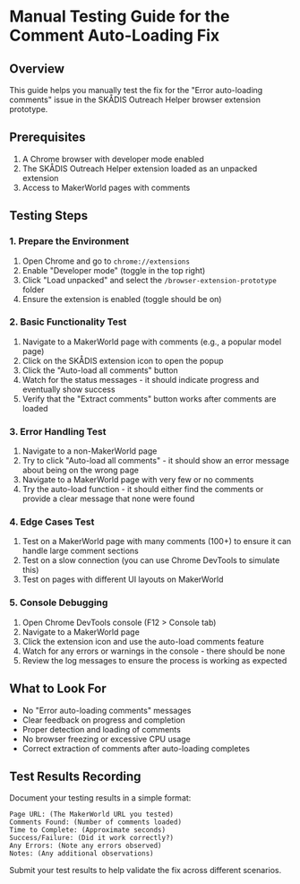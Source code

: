 # Manual Testing Guide for the Comment Auto-Loading Fix

## Overview
This guide helps you manually test the fix for the "Error auto-loading comments" issue in the SKÅDIS Outreach Helper browser extension prototype.

## Prerequisites
1. A Chrome browser with developer mode enabled
2. The SKÅDIS Outreach Helper extension loaded as an unpacked extension
3. Access to MakerWorld pages with comments

## Testing Steps

### 1. Prepare the Environment
1. Open Chrome and go to `chrome://extensions`
2. Enable "Developer mode" (toggle in the top right)
3. Click "Load unpacked" and select the `/browser-extension-prototype` folder
4. Ensure the extension is enabled (toggle should be on)

### 2. Basic Functionality Test
1. Navigate to a MakerWorld page with comments (e.g., a popular model page)
2. Click on the SKÅDIS extension icon to open the popup
3. Click the "Auto-load all comments" button
4. Watch for the status messages - it should indicate progress and eventually show success
5. Verify that the "Extract comments" button works after comments are loaded

### 3. Error Handling Test
1. Navigate to a non-MakerWorld page
2. Try to click "Auto-load all comments" - it should show an error message about being on the wrong page
3. Navigate to a MakerWorld page with very few or no comments
4. Try the auto-load function - it should either find the comments or provide a clear message that none were found

### 4. Edge Cases Test
1. Test on a MakerWorld page with many comments (100+) to ensure it can handle large comment sections
2. Test on a slow connection (you can use Chrome DevTools to simulate this)
3. Test on pages with different UI layouts on MakerWorld

### 5. Console Debugging
1. Open Chrome DevTools console (F12 > Console tab)
2. Navigate to a MakerWorld page
3. Click the extension icon and use the auto-load comments feature
4. Watch for any errors or warnings in the console - there should be none
5. Review the log messages to ensure the process is working as expected

## What to Look For
- No "Error auto-loading comments" messages
- Clear feedback on progress and completion
- Proper detection and loading of comments
- No browser freezing or excessive CPU usage
- Correct extraction of comments after auto-loading completes

## Test Results Recording
Document your testing results in a simple format:

```
Page URL: (The MakerWorld URL you tested)
Comments Found: (Number of comments loaded)
Time to Complete: (Approximate seconds)
Success/Failure: (Did it work correctly?)
Any Errors: (Note any errors observed)
Notes: (Any additional observations)
```

Submit your test results to help validate the fix across different scenarios.
